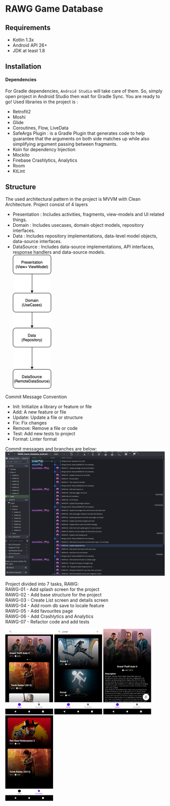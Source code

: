 # RAWG Game Database

## Requirements
- Kotlin 1.3x
- Android API 26+
- JDK at least 1.8

## Installation

#### Dependencies
For Gradle dependencies, `Android Studio` will take care of them. So, simply open project in Android Studio then wait
for Gradle Sync. You are ready to go! Used libraries in the project is :  

- Retrofit2  
- Moshi  
- Glide  
- Coroutines, Flow, LiveData
- SafeArgs Plugin : is a Gradle Plugin that generates code to help guarantee that the arguments on both side matches up while also simplifying argument passing between fragments.
- Koin for dependency Injection
- Mockito
- Firebase Crashlytics, Analytics
- Room
- KtLint

## Structure  
The used architectural pattern in the project is MVVM with Clean Architecture. Project consist of 4 layers   
- Presentation : Includes activities, fragments, view-models and UI related things.   
- Domain : Includes usecases, domain object models, repository interfaces.   
- Data : Includes repository implementations, data-level model objects, data-source interfaces.  
- DataSource : Includes data-source implementations, API interfaces, response handlers and data-source models.   
![Screenshot](Clean_arc.png)   

Commit Message Convention 

 - Init: Initialize a library or feature or file
 - Add: A new feature or file  
 - Update: Update a file or structure
 - Fix: Fix changes  
 - Remove: Remove a file or code  
 - Test: Add new tests to project 
 - Format: Linter format

Commit messages and branches are below:
![Screenshot](commits.png)

Project divided into 7 tasks, RAWG:   
RAWG-01 - Add splash screen for the project  
RAWG-02 - Add base structure for the project   
RAWG-03 - Create List screen and details screen    
RAWG-04 - Add room db save to locale feature     
RAWG-05 - Add favourites page    
RAWG-06 - Add Crashlytics and Analytics  
RAWG-07 - Refactor code and add tests     

<img src="https://github.com/oguzhanorhaan/RAWG_Game_Database_Android/blob/main/ss1.png" width="30%"> <img src="https://github.com/oguzhanorhaan/RAWG_Game_Database_Android/blob/main/ss2.png" width="30%"> <img src="https://github.com/oguzhanorhaan/RAWG_Game_Database_Android/blob/main/ss3.png" width="30%"> <img src="https://github.com/oguzhanorhaan/RAWG_Game_Database_Android/blob/main/ss4.png" width="30%">
